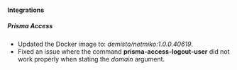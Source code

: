 
#### Integrations
##### Prisma Access
- Updated the Docker image to: *demisto/netmiko:1.0.0.40619*.
- Fixed an issue where the command **prisma-access-logout-user** did not work properly when stating the *domain* argument.
